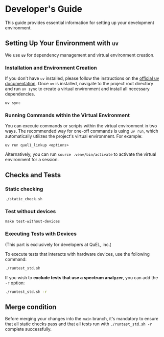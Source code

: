 # Developer's Guide

This guide provides essential information for setting up your development environment.

## Setting Up Your Environment with `uv`

We use **`uv`** for dependency management and virtual environment creation.

### Installation and Environment Creation

If you don't have `uv` installed, please follow the instructions on the [official uv documentation](https://docs.astral.sh/uv/getting-started/installation/).
Once `uv` is installed, navigate to the project root directory and run `uv sync` to create a virtual environment and install all necessary dependencies.

```shell
uv sync
```

### Running Commands within the Virtual Environment

You can execute commands or scripts within the virtual environment in two ways.
The recommended way for one-off commands is using `uv run`, which automatically utilizes the project's virtual environment.
For example:

```shell
uv run quel1_linkup <options>
```

Alternatively, you can run `source .venv/bin/activate` to activate the virtual environment for a session.

## Checks and Tests

### Static checking

```shell
./static_check.sh
```

### Test without devices

```shell
make test-without-devices
```

### Executing Tests with Devices

(This part is exclusively for developers at QuEL, inc.)

To execute tests that interacts with hardware devices, use the following command:

```bash
./runtest_std.sh
```

If you wish to **exclude tests that use a spectrum analyzer**, you can add the `-r` option:

```bash
./runtest_std.sh -r
```

## Merge condition

Before merging your changes into the `main` branch, it's mandatory to ensure that all static checks pass and that all tests run with `./runtest_std.sh -r` complete successfully.
